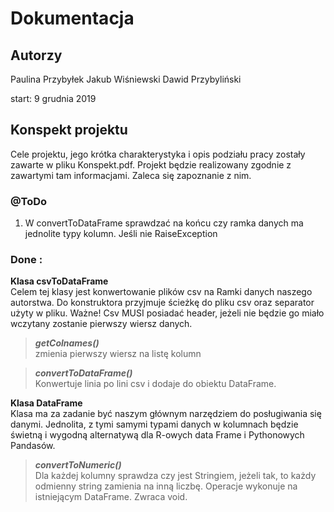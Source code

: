 # Dokumentacja 

## Autorzy
Paulina Przybyłek
Jakub Wiśniewski
Dawid Przybyliński

start: 9 grudnia 2019

## Konspekt projektu

Cele projektu, jego krótka charakterystyka i opis podziału pracy zostały zawarte w pliku Konspekt.pdf. Projekt będzie realizowany zgodnie z zawartymi tam informacjami. Zaleca się zapoznanie z nim.

### @ToDo
1. W convertToDataFrame sprawdzać na końcu czy ramka danych ma jednolite typy kolumn. Jeśli nie RaiseException

### Done : 
**Klasa csvToDataFrame**    
  Celem tej klasy jest konwertowanie plików csv na Ramki danych naszego autorstwa. 
  Do konstruktora przyjmuje ścieżkę do pliku csv oraz separator użyty w pliku. 
  Ważne! Csv MUSI posiadać header, jeżeli nie będzie go miało wczytany zostanie pierwszy wiersz danych.
  
>  ***getColnames()***   
>    zmienia pierwszy wiersz na listę kolumn
    
>  ***convertToDataFrame()***   
>    Konwertuje linia po lini csv i dodaje do obiektu DataFrame. 

**Klasa DataFrame**   
  Klasa ma za zadanie być naszym głównym narzędziem do posługiwania się danymi. Jednolita, z tymi samymi typami danych w kolumnach będzie świetną i wygodną alternatywą dla R-owych data Frame i Pythonowych Pandasów. 
  
>   ***convertToNumeric()***   
>     Dla każdej kolumny sprawdza czy jest Stringiem, jeżeli tak, to każdy odmienny string zamienia na inną liczbę. Operacje wykonuje na istniejącym DataFrame. Zwraca void. 


